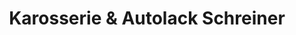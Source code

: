 ---
title: "Karosserie & Autolack Schreiner"
url: /paderborn/karosserie-und-autolack-schreiner/
shop: Autowerkstatt
---